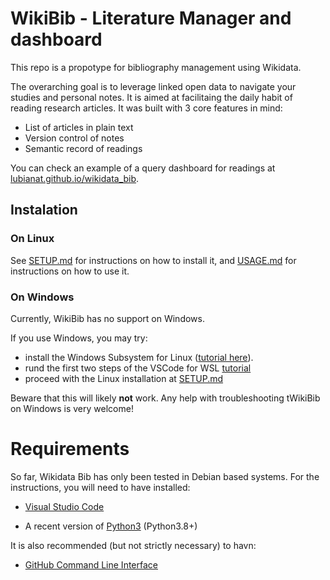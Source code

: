 # WikiBib - Literature Manager and dashboard

This repo is a propotype for bibliography management using Wikidata. 

The overarching goal is to leverage linked open data to navigate your studies and personal notes. 
It is aimed at facilitaing the daily habit of reading research articles. It was built with 3 core features in mind:

- List of articles in plain text
- Version control of notes
- Semantic record of readings

You can check an example of a query dashboard for readings at [lubianat.github.io/wikidata_bib](https://lubianat.github.io/wikidata_bib).

## Instalation

### On Linux

See [SETUP.md](./SETUP.md) for instructions on how to install it, and [USAGE.md](./USAGE.md) for instructions on how to use it. 

### On Windows

Currently, WikiBib has no support on Windows. 

If you use Windows, you may try:
  
  - install the Windows Subsystem for Linux ([tutorial here](https://allthings.how/how-to-use-linux-terminal-in-windows-10/0)). 
  - rund the first two steps of the VSCode for WSL [tutorial](https://code.visualstudio.com/docs/remote/wsl)
  - proceed with the Linux installation at [SETUP.md](./SETUP.md) 

Beware that this will likely **not** work. Any help with troubleshooting tWikiBib on Windows is very welcome!

# Requirements

So far, Wikidata Bib has only been tested in Debian based systems. 
For the instructions, you will need to have installed:

* [Visual Studio Code](https://code.visualstudio.com/)

* A recent version of [Python3](https://www.python.org/downloads/) (Python3.8+)

It is also recommended (but not strictly necessary) to havn:

* [GitHub Command Line Interface](https://cli.github.com/)


